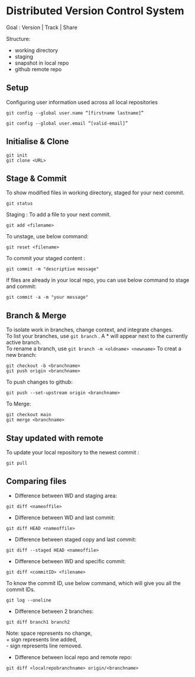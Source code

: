 # Distributed Version Control System
Goal :  Version | Track | Share

Structure:
* working directory
* staging
* snapshot in local repo
* github remote repo
## Setup
Configuring user information used across all local repositories
```
git config --global user.name “[firstname lastname]”
```
```
git config --global user.email “[valid-email]”
```
## Initialise & Clone
```
git init
git clone <URL>
```
## Stage & Commit
To show modified files in working directory, staged for your next commit.
```
git status
```
Staging : To add a file to your next commit.
```
git add <filename>
```
To unstage, use below command: 
```
git reset <filename>
```
To commit your staged content :
```
git commit -m "descriptive message"
```
If files are already in your local repo, you can use below command to stage and commit:
```
git commit -a -m "your message"
```
## Branch & Merge
To isolate work in branches, change context, and integrate changes.  
To list your branches, use `git branch` . A * will appear next to the currently active branch.  
To rename a branch, use `git branch -m <oldname> <newname>`
To creat a new branch:
```
git checkout -b <branchname>
git push origin <branchname>

```
To push changes to github: 
```
git push --set-upstream origin <branchname>
```

To Merge:
```
git checkout main
git merge <branchname>
```
## Stay updated with remote
To update your local repository to the newest commit :  
```
git pull
```
## Comparing files
* Difference between WD and staging area: 
```
git diff <nameoffile>
```
* Difference between WD and last commit:
```
git diff HEAD <nameoffile>
```
* Difference between staged copy and last commit:
```
git diff --staged HEAD <nameoffile>
```
* Difference between WD and specific commit:
```
git diff <commitID> <filename>
```
To know the commit ID, use below command, which will give you all the commit IDs.
```
git log --oneline
```
* Difference between 2 branches:
```
git diff branch1 branch2
```
Note: space represents no change,  
\+ sign represents line added,  
\- sign represents line removed. 
* Difference between local repo and remote repo:
```
git diff <localrepobranchname> origin/<branchname>
```